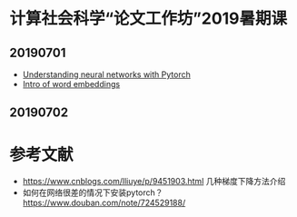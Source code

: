 # 计算社会科学“论文工作坊”2019暑期课

## 20190701

- [Understanding neural networks with Pytorch](https://nbviewer.jupyter.org/github/computational-class/summer-school/blob/master/class_01_chengjun.ipynb)
- [Intro of word embeddings](https://nbviewer.jupyter.org/github/computational-class/bigdata/blob/gh-pages/code/10.word2vec.ipynb)

## 20190702



# 参考文献

- https://www.cnblogs.com/lliuye/p/9451903.html 几种梯度下降方法介绍
- 如何在网络很差的情况下安装pytorch？https://www.douban.com/note/724529188/
